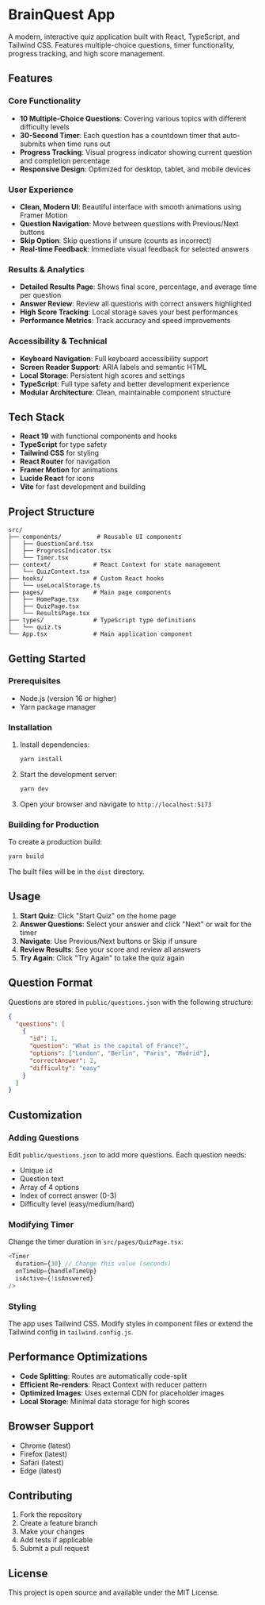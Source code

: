 # BrainQuest App

A modern, interactive quiz application built with React, TypeScript, and Tailwind CSS. Features multiple-choice questions, timer functionality, progress tracking, and high score management.

## Features

### Core Functionality
- **10 Multiple-Choice Questions**: Covering various topics with different difficulty levels
- **30-Second Timer**: Each question has a countdown timer that auto-submits when time runs out
- **Progress Tracking**: Visual progress indicator showing current question and completion percentage
- **Responsive Design**: Optimized for desktop, tablet, and mobile devices

### User Experience
- **Clean, Modern UI**: Beautiful interface with smooth animations using Framer Motion
- **Question Navigation**: Move between questions with Previous/Next buttons
- **Skip Option**: Skip questions if unsure (counts as incorrect)
- **Real-time Feedback**: Immediate visual feedback for selected answers

### Results & Analytics
- **Detailed Results Page**: Shows final score, percentage, and average time per question
- **Answer Review**: Review all questions with correct answers highlighted
- **High Score Tracking**: Local storage saves your best performances
- **Performance Metrics**: Track accuracy and speed improvements

### Accessibility & Technical
- **Keyboard Navigation**: Full keyboard accessibility support
- **Screen Reader Support**: ARIA labels and semantic HTML
- **Local Storage**: Persistent high scores and settings
- **TypeScript**: Full type safety and better development experience
- **Modular Architecture**: Clean, maintainable component structure

## Tech Stack

- **React 19** with functional components and hooks
- **TypeScript** for type safety
- **Tailwind CSS** for styling
- **React Router** for navigation
- **Framer Motion** for animations
- **Lucide React** for icons
- **Vite** for fast development and building

## Project Structure

```
src/
├── components/          # Reusable UI components
│   ├── QuestionCard.tsx
│   ├── ProgressIndicator.tsx
│   └── Timer.tsx
├── context/            # React Context for state management
│   └── QuizContext.tsx
├── hooks/              # Custom React hooks
│   └── useLocalStorage.ts
├── pages/              # Main page components
│   ├── HomePage.tsx
│   ├── QuizPage.tsx
│   └── ResultsPage.tsx
├── types/              # TypeScript type definitions
│   └── quiz.ts
└── App.tsx             # Main application component
```

## Getting Started

### Prerequisites
- Node.js (version 16 or higher)
- Yarn package manager

### Installation

1. Install dependencies:
   ```bash
   yarn install
   ```

2. Start the development server:
   ```bash
   yarn dev
   ```

3. Open your browser and navigate to `http://localhost:5173`

### Building for Production

To create a production build:

```bash
yarn build
```

The built files will be in the `dist` directory.

## Usage

1. **Start Quiz**: Click "Start Quiz" on the home page
2. **Answer Questions**: Select your answer and click "Next" or wait for the timer
3. **Navigate**: Use Previous/Next buttons or Skip if unsure
4. **Review Results**: See your score and review all answers
5. **Try Again**: Click "Try Again" to take the quiz again

## Question Format

Questions are stored in `public/questions.json` with the following structure:

```json
{
  "questions": [
    {
      "id": 1,
      "question": "What is the capital of France?",
      "options": ["London", "Berlin", "Paris", "Madrid"],
      "correctAnswer": 2,
      "difficulty": "easy"
    }
  ]
}
```

## Customization

### Adding Questions
Edit `public/questions.json` to add more questions. Each question needs:
- Unique `id`
- Question text
- Array of 4 options
- Index of correct answer (0-3)
- Difficulty level (easy/medium/hard)

### Modifying Timer
Change the timer duration in `src/pages/QuizPage.tsx`:
```typescript
<Timer
  duration={30} // Change this value (seconds)
  onTimeUp={handleTimeUp}
  isActive={!isAnswered}
/>
```

### Styling
The app uses Tailwind CSS. Modify styles in component files or extend the Tailwind config in `tailwind.config.js`.

## Performance Optimizations

- **Code Splitting**: Routes are automatically code-split
- **Efficient Re-renders**: React Context with reducer pattern
- **Optimized Images**: Uses external CDN for placeholder images
- **Local Storage**: Minimal data storage for high scores

## Browser Support

- Chrome (latest)
- Firefox (latest)
- Safari (latest)
- Edge (latest)

## Contributing

1. Fork the repository
2. Create a feature branch
3. Make your changes
4. Add tests if applicable
5. Submit a pull request

## License

This project is open source and available under the MIT License.
